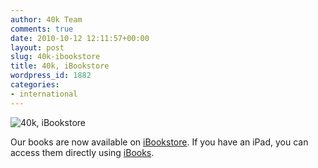 ```yaml
---
author: 40k Team
comments: true
date: 2010-10-12 12:11:57+00:00
layout: post
slug: 40k-ibookstore
title: 40k, iBookstore
wordpress_id: 1882
categories:
- international
---
```


![40k, iBookstore](http://www.40kbooks.com/wp-content/uploads/ibookstore.jpg)

Our books are now available on [iBookstore](http://itunes.apple.com/us/book/black-swan/id393853397?mt=11#). If you have an iPad, you can access them directly using [iBooks](http://itunes.apple.com/us/book/black-swan/id393853397?mt=11#).
